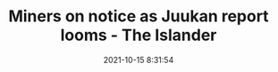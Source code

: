 ---
"title": "Miners on notice as Juukan report looms - The Islander"
"date": "2021-10-15 8:31:54"
"feed_name": "GOOGLENEWSMINING"
"feed_website": "https://news.google.com/search?q=mining%2Bincident&hl=en-US&gl=US&ceid=US:en"
"feed_rss": "https://news.google.com/rss/search?q=mining%2Bincident&hl=en-US&gl=US&ceid=US:en"
"link": "https://www.theislanderonline.com.au/story/7471990/miners-on-notice-as-juukan-report-looms/?cs=9676"
"source": "{'href': 'https://www.theislanderonline.com.au', 'title': 'The Islander'}"
"file": "_posts/2021-1-1-966208e921a7816c50308ce7c7f610513f5be487.md"
"accident": "0"
"drilling": "0"
"dead": "0"
"injured": "0"
"arrested": "0"
"place": "unknown place"
"where": "unknown site"
"causes": "unknown"
"place_uri": "unknown place"
---